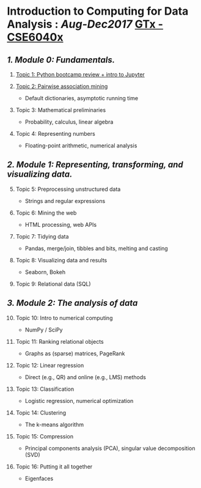 # Introduction to Computing for Data Analysis : _Aug-Dec2017_  [__GTx -  CSE6040x__](https://www.edx.org/course/introduction-to-computing-for-data-analysis)

## *1. Module 0: Fundamentals.*

1. [Topic 1: Python bootcamp review + intro to Jupyter](https://github.com/serarm/edx-gtx-analytics-mm/tree/master/GTx_CSE6040x_Introduction_to_Computing_for_Data%20Analysis/Topic%201%20Python%20bootcamp%20review%20%20intro%20to%20Jupyter)
2. [Topic 2: Pairwise association mining](https://github.com/serarm/edx-gtx-analytics-mm/tree/master/GTx_CSE6040x_Introduction_to_Computing_for_Data%20Analysis/Topic%202%20Pairwise%20association%20mining)
  	* Default dictionaries, asymptotic running time

3. Topic 3: Mathematical preliminaries  
	- Probability, calculus, linear algebra
 
4. Topic 4: Representing numbers
	* Floating-point arithmetic, numerical analysis

## *2. Module 1: Representing, transforming, and visualizing data.*

5. Topic 5: Preprocessing unstructured data
	  * Strings and regular expressions
	  
6. Topic 6: Mining the web
	  * HTML processing, web APIs
	  
7. Topic 7: Tidying data
	  * Pandas, merge/join, tibbles and bits, melting and casting
	  
8. Topic 8: Visualizing data and results
	  * Seaborn, Bokeh
	  
9. Topic 9: Relational data (SQL)

## *3. Module 2: The analysis of data*

10. Topic 10: Intro to numerical computing
	  * NumPy / SciPy
	  
11. Topic 11: Ranking relational objects
	  * Graphs as (sparse) matrices, PageRank
	  
12. Topic 12: Linear regression
	  * Direct (e.g., QR) and online (e.g., LMS) methods
	  
13. Topic 13: Classification
	  * Logistic regression, numerical optimization
	  
14. Topic 14: Clustering
	  * The k-means algorithm
	  
15. Topic 15: Compression
	  * Principal components analysis (PCA), singular value decomposition (SVD)
	  
16. Topic 16: Putting it all together
	  * Eigenfaces
